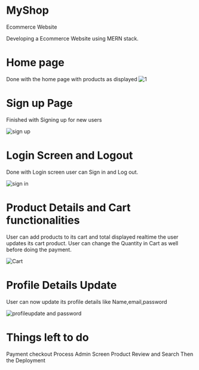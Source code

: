 # MyShop
Ecommerce Website

Developing a Ecommerce Website using MERN stack.


# Home page
Done with the home page with products as displayed 
![1](https://user-images.githubusercontent.com/93340408/205699880-2029bfc5-23f4-4cf5-ae21-53bf472ba8b1.png)

# Sign up Page
Finished with Signing up for new users 


![sign up](https://user-images.githubusercontent.com/93340408/205701103-1f920e2a-9d48-4030-9176-0867ff079b63.png)

# Login Screen and Logout 


Done with Login screen user can Sign in and Log out.

![sign in](https://user-images.githubusercontent.com/93340408/205700256-2816a704-b42c-4f05-83d6-1970c5beb999.png)


# Product Details and Cart functionalities 

User can add products to its cart and total displayed realtime the user updates its cart product. User can change the Quantity in Cart as well before doing the payment.

![Cart](https://user-images.githubusercontent.com/93340408/205700699-63549962-24a5-4e07-8b9c-b068199f136b.png)


# Profile Details Update

User can now update its profile details like Name,email,password 

![profileupdate and password](https://user-images.githubusercontent.com/93340408/205701416-9ecd9cae-30eb-4431-9431-133208c96c70.png)

# Things left to do 
Payment checkout Process 
Admin Screen
Product Review and Search 
Then the Deployment 
